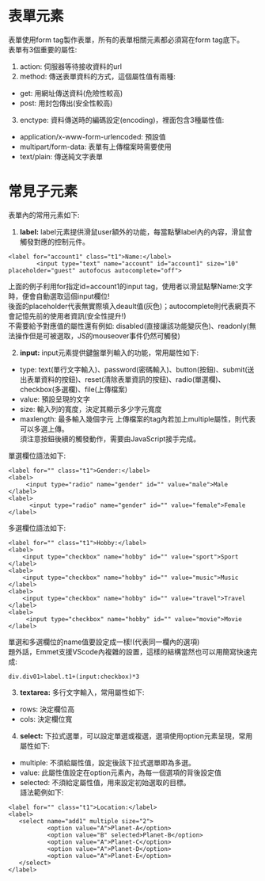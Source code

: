 # 表單元素
表單使用form tag製作表單，所有的表單相關元素都必須寫在form tag底下。  
表單有3個重要的屬性:  
1. action: 伺服器等待接收資料的url
2. method: 傳送表單資料的方式，這個屬性值有兩種:  
  - get: 用網址傳送資料(危險性較高)  
  - post: 用封包傳出(安全性較高)
3. enctype: 資料傳送時的編碼設定(encoding)，裡面包含3種屬性值:  
  - application/x-www-form-urlencoded: 預設值
  - multipart/form-data: 表單有上傳檔案時需要使用
  - text/plain: 傳送純文字表單

# 常見子元素
表單內的常用元素如下:
1. **label:** label元素提供滑鼠user額外的功能，每當點擊label內的內容，滑鼠會觸發對應的控制元件。
```
<label for="account1" class="t1">Name:</label>
        <input type="text" name="account" id="account1" size="10" placeholder="guest" autofocus autocomplete="off">
```
上面的例子利用for指定id=account1的input tag，使用者以滑鼠點擊Name:文字時，便會自動選取這個input欄位!  
後面的placeholder代表無實際填入deault值(灰色)；autocomplete則代表網頁不會記憶先前的使用者資訊(安全性提升!)  
不需要給予對應值的屬性還有例如: disabled(直接讓該功能變灰色)、readonly(無法操作但是可被選取，JS的mouseover事件仍然可觸發)  

2. **input:** input元素提供鍵盤單列輸入的功能，常用屬性如下:  
  - type: text(單行文字輸入)、password(密碼輸入)、button(按鈕)、submit(送出表單資料的按鈕)、reset(清除表單資訊的按鈕)、radio(單選欄)、checkbox(多選欄)、file(上傳檔案)  
  - value: 預設呈現的文字  
  - size: 輸入列的寬度，決定其顯示多少字元寬度  
  - maxlength: 最多輸入幾個字元
上傳檔案的tag內若加上multiple屬性，則代表可以多選上傳。  
須注意按鈕後續的觸發動作，需要由JavaScript接手完成。  

單選欄位語法如下:  
```
<label for="" class="t1">Gender:</label>
<label>
     <input type="radio" name="gender" id="" value="male">Male
</label>
<label>
      <input type="radio" name="gender" id="" value="female">Female
</label>
```
多選欄位語法如下:  
```
<label for="" class="t1">Hobby:</label>
<label>
    <input type="checkbox" name="hobby" id="" value="sport">Sport
</label>
<label>
    <input type="checkbox" name="hobby" id="" value="music">Music
</label>
<label>
    <input type="checkbox" name="hobby" id="" value="travel">Travel
</label>
<label>
     <input type="checkbox" name="hobby" id="" value="movie">Movie
</label>
```
單選和多選欄位的name值要設定成一樣!(代表同一欄內的選項)  
題外話，Emmet支援VScode內複雜的設置，這樣的結構當然也可以用簡寫快速完成:  
```
div.div01>label.t1+(input:checkbox)*3
```


3. **textarea:** 多行文字輸入，常用屬性如下:  
  - rows: 決定欄位高  
  - cols: 決定欄位寬
4. **select:** 下拉式選單，可以設定單選或複選，選項使用option元素呈現，常用屬性如下:  
  - multiple: 不須給屬性值，設定後該下拉式選單即為多選。
  - value: 此屬性值設定在option元素內，為每一個選項的背後設定值
  - selected: 不須給定屬性值，用來設定初始選取的目標。  
語法範例如下:  
```
<label for="" class="t1">Location:</label>
<label>
   <select name="add1" multiple size="2">
           <option value="A">Planet-A</option>
           <option value="B" selected>Planet-B</option>
           <option value="A">Planet-C</option>
           <option value="A">Planet-D</option>
           <option value="A">Planet-E</option>
   </select>
</label>
```



